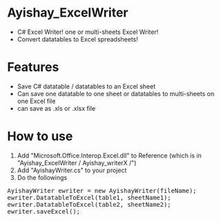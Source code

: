 Ayishay_ExcelWriter
===================
* C# Excel Writer! one or multi-sheets Excel Writer!
* Convert datatables to Excel spreadsheets!


Features
========
* Save C# datatable / datatables to an Excel sheet
* Can save one datatable to one sheet 
  or datatables to multi-sheets on one Excel file
* can save as .xls or .xlsx file


How to use
==========
1. Add "Microsoft.Office.Interop.Excel.dll" to Reference (which is in "Ayishay_ExcelWriter / Ayishay_writerX /")
2. Add "AyishayWriter.cs" to your project
3. Do the followings

<pre>AyishayWriter ewriter = new AyishayWriter(fileName);
ewriter.DatatableToExcel(table1, sheetName1);
ewriter.DatatableToExcel(table2, sheetName2);
ewriter.saveExcel();
</pre>

